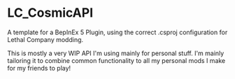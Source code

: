 # LC_CosmicAPI
A template for a BepInEx 5 Plugin, using the correct .csproj configuration for Lethal Company modding.

This is mostly a very WIP API I'm using mainly for personal stuff. I'm mainly tailoring it to combine common functionality to all my personal mods I make for my friends to play!
